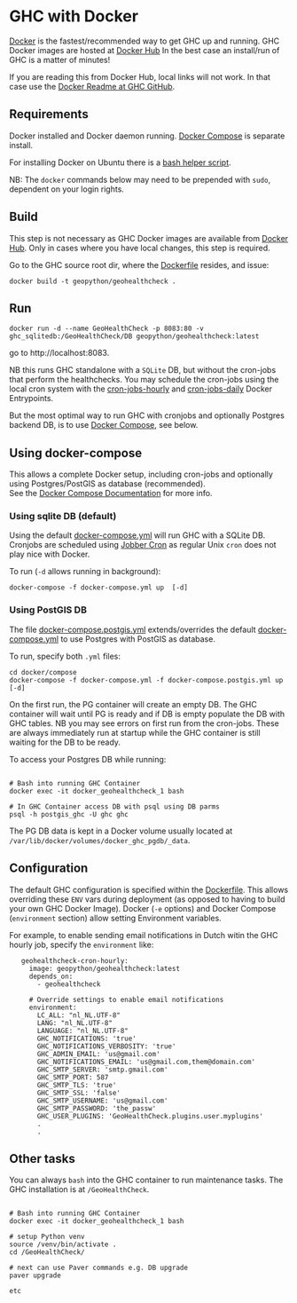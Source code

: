 # GHC with Docker

[Docker](https://www.docker.com/) is the fastest/recommended way to get GHC up and running. 
GHC Docker images are hosted at [Docker Hub](https://hub.docker.com/r/geopython/geohealthcheck) 
In the best case an install/run of GHC is a matter of minutes!

If you are reading this from Docker Hub, local links will not work. 
In that case use the [Docker Readme at GHC GitHub](https://github.com/geopython/GeoHealthCheck/blob/master/docker/README.md).

## Requirements

Docker installed and Docker daemon running.
[Docker Compose](https://docs.docker.com/compose/install) is separate install.

For installing Docker on Ubuntu there
is a  [bash helper script](install-docker-ubuntu.sh).

NB: The ``docker`` commands below may need to be prepended with ``sudo``, dependent on your login rights.

## Build

This step is not necessary as GHC Docker images are available 
from [Docker Hub](https://hub.docker.com/r/geopython/geohealthcheck).
Only in cases where you have local changes, this step is required.

Go to the GHC source root dir, 
where the [Dockerfile](../Dockerfile) resides, and issue:

```
docker build -t geopython/geohealthcheck .
```

## Run

```
docker run -d --name GeoHealthCheck -p 8083:80 -v ghc_sqlitedb:/GeoHealthCheck/DB geopython/geohealthcheck:latest
```

go to http://localhost:8083.

NB this runs GHC standalone with a `SQLite` DB, but without the cron-jobs that perform the healthchecks.
You may schedule the cron-jobs using the local cron system with the 
[cron-jobs-hourly](cron-jobs-hourly.sh) and
[cron-jobs-daily](cron-jobs-daily.sh) Docker Entrypoints.

But the most optimal way to run GHC with cronjobs and optionally Postgres backend DB,
is to use [Docker Compose](https://docs.docker.com/compose), see below.

## Using docker-compose

This allows a complete Docker setup, including cron-jobs and optionally using 
Postgres/PostGIS as database (recommended).  
See the [Docker Compose Documentation](https://docs.docker.com/compose)
for more info.

### Using sqlite DB (default)

Using the default [docker-compose.yml](compose/docker-compose.yml) will run GHC with a SQLite DB.
Cronjobs are scheduled using [Jobber Cron](https://github.com/blacklabelops/jobber-cron/) as
regular Unix `cron` does not play nice with Docker.

To run (`-d` allows running in background):

```
docker-compose -f docker-compose.yml up  [-d]

```
  
### Using PostGIS DB

The file [docker-compose.postgis.yml](compose/docker-compose.postgis.yml) 
extends/overrides the default [docker-compose.yml](compose/docker-compose.yml) to use Postgres with PostGIS
as database.

To run, specify both `.yml` files:


```
cd docker/compose
docker-compose -f docker-compose.yml -f docker-compose.postgis.yml up [-d]

```

On the first run, the PG container will create an empty DB. The GHC container will
wait until PG is ready and if DB is empty populate the DB with GHC tables. NB you
may see errors on first run from the cron-jobs. These are always immediately run at startup
while the GHC container is still waiting for the DB to be ready.

To access your Postgres DB while running:

```

# Bash into running GHC Container
docker exec -it docker_geohealthcheck_1 bash

# In GHC Container access DB with psql using DB parms
psql -h postgis_ghc -U ghc ghc

```

The PG DB data is kept in a Docker volume usually located at  
`/var/lib/docker/volumes/docker_ghc_pgdb/_data`. 
 
## Configuration

The default GHC configuration is specified within the [Dockerfile](../Dockerfile).
This allows overriding these `ENV` vars during deployment (as opposed to having to build
your own GHC Docker Image). Docker (`-e` options) and Docker Compose (`environment` section)
allow setting Environment variables.  

For example, to enable sending email notifications
in Dutch witin the GHC hourly job, specify the `environment` like:

```
   geohealthcheck-cron-hourly:
     image: geopython/geohealthcheck:latest
     depends_on:
       - geohealthcheck
 
     # Override settings to enable email notifications
     environment:
       LC_ALL: "nl_NL.UTF-8"
       LANG: "nl_NL.UTF-8"
       LANGUAGE: "nl_NL.UTF-8"
       GHC_NOTIFICATIONS: 'true'
       GHC_NOTIFICATIONS_VERBOSITY: 'true'
       GHC_ADMIN_EMAIL: 'us@gmail.com'
       GHC_NOTIFICATIONS_EMAIL: 'us@gmail.com,them@domain.com'
       GHC_SMTP_SERVER: 'smtp.gmail.com'
       GHC_SMTP_PORT: 587
       GHC_SMTP_TLS: 'true'
       GHC_SMTP_SSL: 'false'
       GHC_SMTP_USERNAME: 'us@gmail.com'
       GHC_SMTP_PASSWORD: 'the_passw'
       GHC_USER_PLUGINS: 'GeoHealthCheck.plugins.user.myplugins'
       .
       .

```

## Other tasks

You can always `bash` into the GHC container to run maintenance tasks.
The GHC installation is at `/GeoHealthCheck`.

```

# Bash into running GHC Container
docker exec -it docker_geohealthcheck_1 bash

# setup Python venv
source /venv/bin/activate .
cd /GeoHealthCheck/
 
# next can use Paver commands e.g. DB upgrade
paver upgrade

etc
```


